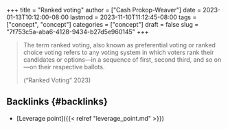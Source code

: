 +++
title = "Ranked voting"
author = ["Cash Prokop-Weaver"]
date = 2023-01-13T10:12:00-08:00
lastmod = 2023-11-10T11:12:45-08:00
tags = ["concept", "concept"]
categories = ["concept"]
draft = false
slug = "7f753c5a-aba6-4128-9434-b27d5e960145"
+++

> The term ranked voting, also known as preferential voting or ranked choice voting refers to any voting system in which voters rank their candidates or options—in a sequence of first, second third, and so on—on their respective ballots.
>
> (“Ranked Voting” 2023)


## Backlinks {#backlinks}

-   [Leverage point]({{< relref "leverage_point.md" >}})
